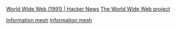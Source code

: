 
[World Wide Web (1991) | Hacker News](https://news.ycombinator.com/item?id=40177906)
[The World Wide Web project](https://info.cern.ch/hypertext/WWW/TheProject.html)

[Information mesh](http://infomesh.org/index)
[Information mesh](http://infomesh.org/)
